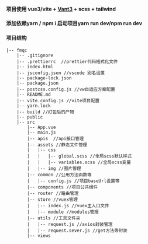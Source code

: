 ####  项目使用 vue3/vite + [Vant3](https://vant-contrib.gitee.io/vant/v3/#/zh-CN/home "vant3") + scss + tailwind

#### 添加依赖yarn / npm i    启动项目yarn run dev/npm run dev

#### 项目结构
```
|-- fmqc
    |-- .gitignore
    |-- .prettierrc  //prettier代码格式化文件
    |-- index.html
    |-- jsconfig.json //vscode 别名设置
    |-- package-lock.json
    |-- package.json
    |-- postcss.config.js //vw自适应方案配置
    |-- README.md
    |-- vite.config.js //vite项目配置
    |-- yarn.lock
    |-- build //打包后的产物
    |-- public
    |-- src
        |-- App.vue
        |-- main.js
        |-- apis  //api接口管理
        |-- assets //静态文件管理
        |   |-- css
        |   |   |-- global.scss //全局scss默认样式
        |   |   |-- variables.scss //全局scss变量
        |   |-- img //图片管理
        |-- common //公用方法函数等
		|   |-- config.js //项目baseUrl设置等
        |-- components //项目公共组件
        |-- router //路由管理
        |-- store //vuex管理
        |   |-- index.js //vuex主入口文件
        |   |-- module //modules管理
        |-- utils //工具文件夹
        |   |-- request.js //axios封装管理
        |   |-- request.sever.js //get方法等封装
        |-- views
```

